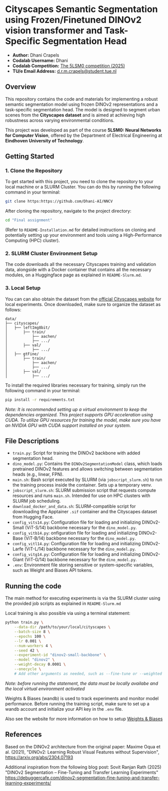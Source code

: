 # Cityscapes Semantic Segmentation using Frozen/Finetuned DINOv2 vision transformer and Task-Specific Segmentation Head

- **Author:** Dhani Crapels
- **Codalab Username:** Dhani
- **Codalab Competition:** [The 5LSM0 competition (2025)](https://codalab.lisn.upsaclay.fr/competitions/21622)
- **TU/e Email Address:** d.r.m.crapels@student.tue.nl

## Overview
This repository contains the code and materials for implementing a robust semantic segmentation model using frozen DINOv2 representations and a task-specific segmentation head. The model is designed to segment urban scenes from the **Cityscapes dataset** and is aimed at achieving high robustness across varying environmental conditions.

This project was developed as part of the course **5LSM0: Neural Networks for Computer Vision**, offered by the Department of Electrical Engineering at **Eindhoven University of Technology**.

## Getting Started

### 1. Clone the Repository
To get started with this project, you need to clone the repository to your local machine or a SLURM Cluster. You can do this by running the following command in your terminal:
```bash
git clone https:https://github.com/Dhani-AI/NNCV
```

After cloning the repository, navigate to the project directory:
```bash
cd "Final assignment"
```

(Refer to ``README-Installation.md`` for detailed instructions on cloning and potentially setting up your environment and tools using a High-Performance Computing (HPC) cluster).

### 2. SLURM Cluster Environment Setup

The code downloads all the necessary Cityscapes training and validation data, alongside with a Docker container that contains all the necessary modules, on a Huggingface page as explained in ``README-Slurm.md``. 

### 3. Local Setup

You can can also obtain the dataset from the [official Cityscapes website](https://www.cityscapes-dataset.com/) for local experiments. Once downloaded, make sure to organize the dataset as follows:

```plaintext
data/
├── cityscapes/
│   ├── leftImg8bit/
│       ├── train/
│           ├── aachen/
│           ├── .../
│       ├── val/
│           ├── .../
│   ├── gtFine/
│       ├── train/
│           ├── aachen/
│           ├── .../
│       ├── val/
│           ├── .../
```

To install the required libraries necessary for training, simply run the following command in your terminal:

```bash
pip install -r requirements.txt
```

*Note: It is recommended setting up a virtual environment to keep the dependencies organized. This project supports GPU acceleration using CUDA. To utilize GPU resources for training the model, make sure you have an NVIDIA GPU with CUDA support installed on your system.*

## File Descriptions

- `train.py`: Script for training the DINOv2 backbone with added segmentation head.
- `dino_model.py`: Contains the `DINOv2SegmentationModel` class, which loads pretrained DINOv2 features and allows switching between segmentation heads (e.g., linear, FPN).
- `main.sh`: Bash script executed by SLURM (via `jobscript_slurm.sh`) to run the training process inside the container. Sets up a temporary venv.
- `jobscript_slurm.sh`: SLURM submission script that requests compute resources and runs `main.sh`. Intended for use on HPC clusters with SLURM job scheduling.
- `download_docker_and_data.sh`: SLURM-compatible script for downloading the Apptainer `.sif` container and the Cityscapes dataset from Hugging Face.
- `config_vits14.py`: Configuration file for loading and initializing DINOv2-Small (ViT-S/14) backbone necessary for the `dino_model.py`.
- `config_vitb14.py`: onfiguration file for loading and initializing DINOv2-Base (ViT-B/14) backbone necessary for the `dino_model.py`.
- `config_vitl14.py`: Configuration file for loading and initializing DINOv2-Larfe (ViT-L/14) backbone necessary for the `dino_model.py`.
- `config_vitg14.py`: Configuration file for loading and initializing DINOv2-Giant (ViT-G/14) backbone necessary for the `dino_model.py`.
- `.env`: Environment file storing sensitive or system-specific variables, such as Weight and Biases API tokens.

## Running the code
The main method for executing experiments is via the SLURM cluster using the provided job scripts as explained in `README-Slurm.md`

Local training is also possible via using a terminal statement:

```bash
python train.py \
    --data-dir /path/to/your/local/cityscapes \
    --batch-size 8 \
    --epochs 100 \
    --lr 0.001 \
    --num-workers 4 \
    --seed 42 \
    --experiment-id "dinov2-small-backbone" \
    --model "dinov2" \
    --weight-decay 0.0001 \
    --onecycle \
    # Add other arguments as needed, such as --fine-tune or --weighted
```
*Note: before running the statement, the data must be locally availabe and the local virtual environment activated* 

Weights & Biases (wandb) is used to track experiments and monitor model performance. Before running the training script, make sure to set up a wandb account and initialize your API key in the `.env` file.

Also see the website for more information on how to setup [Weights & Biases](https://docs.wandb.ai/quickstart)

## References
Based on the DINOv2 architecture from the original paper:
Maxime Oqua et al. (2021), "DINOv2: Learning Robust Visual Features without Supervision", 
https://arxiv.org/abs/2304.07193

Additional inspiration from the following blog post:
Sovit Ranjan Rath (2025) "DINOv2 Segmentation – Fine-Tuning and Transfer Learning Experiments"
https://debuggercafe.com/dinov2-segmentation-fine-tuning-and-transfer-learning-experiments/